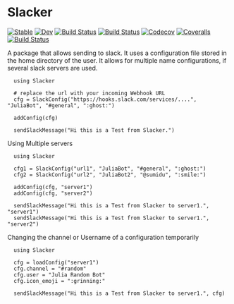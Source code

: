 # Slacker

[![Stable](https://img.shields.io/badge/docs-stable-blue.svg)](https://sumidu.github.io/Slacker.jl/stable)
[![Dev](https://img.shields.io/badge/docs-dev-blue.svg)](https://sumidu.github.io/Slacker.jl/dev)
[![Build Status](https://travis-ci.com/sumidu/Slacker.jl.svg?branch=master)](https://travis-ci.com/sumidu/Slacker.jl)
[![Build Status](https://ci.appveyor.com/api/projects/status/github/sumidu/Slacker.jl?svg=true)](https://ci.appveyor.com/project/sumidu/Slacker-jl)
[![Codecov](https://codecov.io/gh/sumidu/Slacker.jl/branch/master/graph/badge.svg)](https://codecov.io/gh/sumidu/Slacker.jl)
[![Coveralls](https://coveralls.io/repos/github/sumidu/Slacker.jl/badge.svg?branch=master)](https://coveralls.io/github/sumidu/Slacker.jl?branch=master)
[![Build Status](https://api.cirrus-ci.com/github/sumidu/Slacker.jl.svg)](https://cirrus-ci.com/github/sumidu/Slacker.jl)

A package that allows sending to slack. It uses a configuration file stored in the home directory of the user.
It allows for multiple name configurations, if several slack servers are used.

```
  using Slacker

  # replace the url with your incoming Webhook URL
  cfg = SlackConfig("https://hooks.slack.com/services/....", "JuliaBot", "#general", ":ghost:")

  addConfig(cfg)

  sendSlackMessage("Hi this is a Test from Slacker.")

```

Using Multiple servers


```
  using Slacker

  cfg1 = SlackConfig("url1", "JuliaBot", "#general", ":ghost:")
  cfg2 = SlackConfig("url2", "JuliaBot2", "@sumidu", ":smile:")

  addConfig(cfg, "server1")
  addConfig(cfg, "server2")

  sendSlackMessage("Hi this is a Test from Slacker to server1.", "server1")
  sendSlackMessage("Hi this is a Test from Slacker to server1.", "server2")

```

Changing the channel or Username of a configuration temporarily

```
  using Slacker

  cfg = loadConfig("server1")
  cfg.channel = "#random"
  cfg.user = "Julia Random Bot"
  cfg.icon_emoji = ":grinning:"

  sendSlackMessage("Hi this is a Test from Slacker to server1.", cfg)
```
